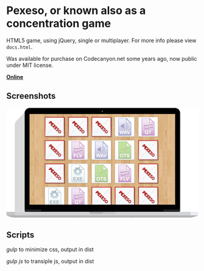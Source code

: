 # Pexeso, or known also as a concentration game

HTML5 game, using jQuery, single or multiplayer. For more info please view `docs.html`.

Was available for purchase on Codecanyon.net some years ago, now public under MIT license.

**[Online](http://pexeso.alestrunda.cz)**

## Screenshots

![screen](https://github.com/alestrunda/pexeso/raw/master/screens/pc.jpg)

## Scripts

*gulp* to minimize css, output in dist

*gulp js* to transiple js, output in dist
